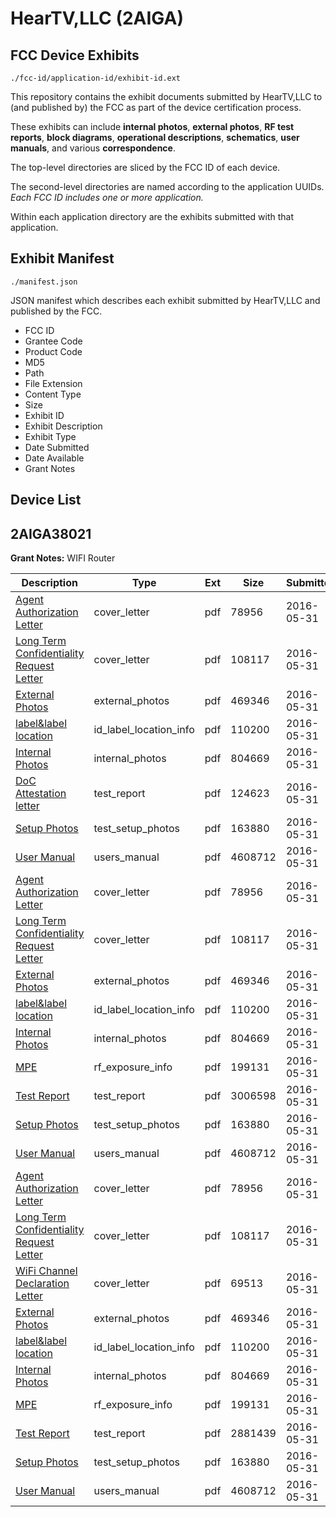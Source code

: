 # HearTV,LLC (2AIGA)
## FCC Device Exhibits

```
./fcc-id/application-id/exhibit-id.ext
```

This repository contains the exhibit documents submitted by HearTV,LLC to (and published by) the FCC as part of the device certification process.

These exhibits can include **internal photos**, **external photos**, **RF test reports**, **block diagrams**, **operational descriptions**, **schematics**, **user manuals**, and various **correspondence**.

The top-level directories are sliced by the FCC ID of each device.

The second-level directories are named according to the application UUIDs. *Each FCC ID includes one or more application.*

Within each application directory are the exhibits submitted with that application. 

## Exhibit Manifest

```
./manifest.json
```

JSON manifest which describes each exhibit submitted by HearTV,LLC and published by the FCC.

- FCC ID
- Grantee Code
- Product Code
- MD5
- Path
- File Extension
- Content Type
- Size
- Exhibit ID
- Exhibit Description
- Exhibit Type
- Date Submitted
- Date Available
- Grant Notes

## Device List
## 2AIGA38021
**Grant Notes:** WIFI Router

| Description | Type | Ext | Size | Submitted | Available |
| ----------- | ---- | --- | ---- | --------- | --------- |
| [Agent Authorization Letter](2AIGA38021/ddaabf51c9738e398ce2f98a6d329c7d/3010550.pdf) | cover_letter | pdf | 78956 | 2016-05-31 | 2016-05-31 |
| [Long Term Confidentiality Request Letter](2AIGA38021/ddaabf51c9738e398ce2f98a6d329c7d/3010557.pdf) | cover_letter | pdf | 108117 | 2016-05-31 | 2016-05-31 |
| [External Photos](2AIGA38021/ddaabf51c9738e398ce2f98a6d329c7d/3010554.pdf) | external_photos | pdf | 469346 | 2016-05-31 | 2016-05-31 |
| [label&label location](2AIGA38021/ddaabf51c9738e398ce2f98a6d329c7d/3010556.pdf) | id_label_location_info | pdf | 110200 | 2016-05-31 | 2016-05-31 |
| [Internal Photos](2AIGA38021/ddaabf51c9738e398ce2f98a6d329c7d/3010555.pdf) | internal_photos | pdf | 804669 | 2016-05-31 | 2016-05-31 |
| [DoC Attestation letter](2AIGA38021/ddaabf51c9738e398ce2f98a6d329c7d/3011217.pdf) | test_report | pdf | 124623 | 2016-05-31 | 2016-05-31 |
| [Setup Photos](2AIGA38021/ddaabf51c9738e398ce2f98a6d329c7d/3010561.pdf) | test_setup_photos | pdf | 163880 | 2016-05-31 | 2016-05-31 |
| [User Manual](2AIGA38021/ddaabf51c9738e398ce2f98a6d329c7d/3010562.pdf) | users_manual | pdf | 4608712 | 2016-05-31 | 2016-05-31 |
| [Agent Authorization Letter](2AIGA38021/e6034624fba171583b33336226b0b5a4/3010550.pdf) | cover_letter | pdf | 78956 | 2016-05-31 | 2016-05-31 |
| [Long Term Confidentiality Request Letter](2AIGA38021/e6034624fba171583b33336226b0b5a4/3010557.pdf) | cover_letter | pdf | 108117 | 2016-05-31 | 2016-05-31 |
| [External Photos](2AIGA38021/e6034624fba171583b33336226b0b5a4/3010554.pdf) | external_photos | pdf | 469346 | 2016-05-31 | 2016-05-31 |
| [label&label location](2AIGA38021/e6034624fba171583b33336226b0b5a4/3010556.pdf) | id_label_location_info | pdf | 110200 | 2016-05-31 | 2016-05-31 |
| [Internal Photos](2AIGA38021/e6034624fba171583b33336226b0b5a4/3010555.pdf) | internal_photos | pdf | 804669 | 2016-05-31 | 2016-05-31 |
| [MPE](2AIGA38021/e6034624fba171583b33336226b0b5a4/3010558.pdf) | rf_exposure_info | pdf | 199131 | 2016-05-31 | 2016-05-31 |
| [Test Report](2AIGA38021/e6034624fba171583b33336226b0b5a4/3010578.pdf) | test_report | pdf | 3006598 | 2016-05-31 | 2016-05-31 |
| [Setup Photos](2AIGA38021/e6034624fba171583b33336226b0b5a4/3010561.pdf) | test_setup_photos | pdf | 163880 | 2016-05-31 | 2016-05-31 |
| [User Manual](2AIGA38021/e6034624fba171583b33336226b0b5a4/3010562.pdf) | users_manual | pdf | 4608712 | 2016-05-31 | 2016-05-31 |
| [Agent Authorization Letter](2AIGA38021/05e7ee5710b50ceab1885ae92b809733/3010550.pdf) | cover_letter | pdf | 78956 | 2016-05-31 | 2016-05-31 |
| [Long Term Confidentiality Request Letter](2AIGA38021/05e7ee5710b50ceab1885ae92b809733/3010557.pdf) | cover_letter | pdf | 108117 | 2016-05-31 | 2016-05-31 |
| [WiFi Channel Declaration Letter](2AIGA38021/05e7ee5710b50ceab1885ae92b809733/3010563.pdf) | cover_letter | pdf | 69513 | 2016-05-31 | 2016-05-31 |
| [External Photos](2AIGA38021/05e7ee5710b50ceab1885ae92b809733/3010554.pdf) | external_photos | pdf | 469346 | 2016-05-31 | 2016-05-31 |
| [label&label location](2AIGA38021/05e7ee5710b50ceab1885ae92b809733/3010556.pdf) | id_label_location_info | pdf | 110200 | 2016-05-31 | 2016-05-31 |
| [Internal Photos](2AIGA38021/05e7ee5710b50ceab1885ae92b809733/3010555.pdf) | internal_photos | pdf | 804669 | 2016-05-31 | 2016-05-31 |
| [MPE](2AIGA38021/05e7ee5710b50ceab1885ae92b809733/3010558.pdf) | rf_exposure_info | pdf | 199131 | 2016-05-31 | 2016-05-31 |
| [Test Report](2AIGA38021/05e7ee5710b50ceab1885ae92b809733/3010551.pdf) | test_report | pdf | 2881439 | 2016-05-31 | 2016-05-31 |
| [Setup Photos](2AIGA38021/05e7ee5710b50ceab1885ae92b809733/3010561.pdf) | test_setup_photos | pdf | 163880 | 2016-05-31 | 2016-05-31 |
| [User Manual](2AIGA38021/05e7ee5710b50ceab1885ae92b809733/3010562.pdf) | users_manual | pdf | 4608712 | 2016-05-31 | 2016-05-31 |
